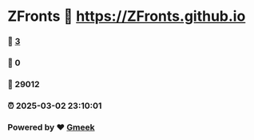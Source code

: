 # ZFronts :link: https://ZFronts.github.io 
### :page_facing_up: [3](https://ZFronts.github.io/tag.html) 
### :speech_balloon: 0 
### :hibiscus: 29012 
### :alarm_clock: 2025-03-02 23:10:01 
### Powered by :heart: [Gmeek](https://github.com/Meekdai/Gmeek)
